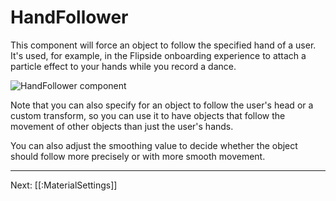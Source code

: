 # HandFollower

This component will force an object to follow the specified hand of a user. It's used, for example, in the Flipside onboarding experience to attach a particle effect to your hands while you record a dance.

![HandFollower component](https://www.flipsidexr.com/files/docs/screenshots/handfollower.png)

Note that you can also specify for an object to follow the user's head or a custom transform, so you can use it to have objects that follow the movement of other objects than just the user's hands.

You can also adjust the smoothing value to decide whether the object should follow more precisely or with more smooth movement.

---

Next: [[:MaterialSettings]]
